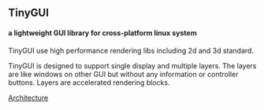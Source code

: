 ## TinyGUI
#### a lightweight GUI library for cross-platform linux system

TinyGUI use high performance rendering libs including 2d and 3d standard.

TinyGUI is designed to support single display and multiple layers.
The layers are like windows on other GUI but without any information or controller buttons.
Layers are accelerated rendering blocks. 

[Architecture](docs/architecture.md)

